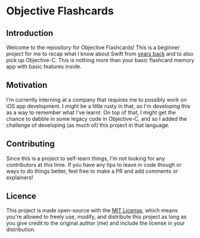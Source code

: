 # Objective Flashcards

## Introduction

Welcome to the repository for Objective Flashcards! This is a beginner project for me to recap what I know about Swift from [years back](https://swiftin.sg) and to also pick up Objective-C. This is nothing more than your basic flashcard memory app with basic features inside.

## Motivation

I'm currently interning at a company that requires me to possibly work on iOS app development. I might be a little rusty in that, so I'm developing this as a way to remember what I've learnt. On top of that, I might get the chance to dabble in some legacy code in Objective-C, and so I added the challenge of developing (as much of) this project in that language.

## Contributing

Since this is a project to self-learn things, I'm not looking for any contributors at this time. If you have any tips to leave in code though or ways to do things better, feel free to make a PR and add comments or explainers!

## Licence

This project is made open-source with the [MIT License](https://github.com/arashnrim/objective-flashcards/blob/main/LICENSE.md), which means you're allowed to freely use, modify, and distribute this project as long as you give credit to the original author (me) and include the license in your distribution.
